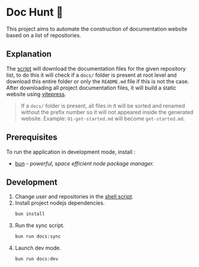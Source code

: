 # Doc Hunt :robot:

This project aims to automate the construction of documentation website based on a list of repositories.

## Explanation

The [script](./scripts/sync.sh) will download the documentation files for the given repository list, to do this it will check if a `docs/` folder is present at root level and download this entire folder or only the `README.md` file if this is not the case.
After downloading all project documentation files, it will build a static website using [vitepress](https://vitepress.dev/).

> If a `docs/` folder is present, all files in it will be sorted and renamed without the prefix number so it will not appeared inside the generated website. Example: `01-get-started.md` will become `get-started.md`.

## Prerequisites

To run the application in development mode, install :
- [bun](https://bun.sh) *- powerful, space efficient node package manager.*

## Development

1. Change user and repositories in the [shell script](./scripts/sync.sh).
2. Install project nodejs dependencies.
    ```sh
    bun install
    ```
3. Run the sync script.
    ```sh
    bun run docs:sync
    ```
4. Launch dev mode.
    ```sh
    bun run docs:dev
    ```
